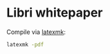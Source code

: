 # Libri whitepaper

Compile via [latexmk](http://mg.readthedocs.io/latexmk.html):
```bash
latexmk -pdf
```
